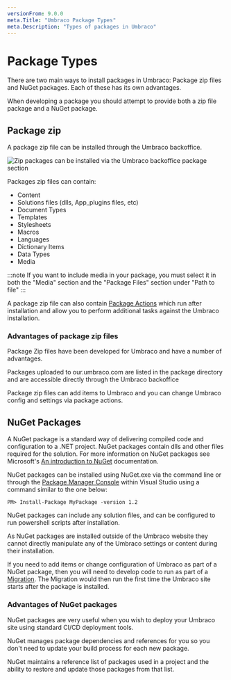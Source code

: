 ```yaml
---
versionFrom: 9.0.0
meta.Title: "Umbraco Package Types"
meta.Description: "Types of packages in Umbraco"
---
```


# Package Types

There are two main ways to install packages in Umbraco: Package zip files and NuGet packages.
Each of these has its own advantages.

When developing a package you should attempt to provide both a zip file package and a NuGet package.

## Package zip

A package zip file can be installed through the Umbraco backoffice.

![Zip packages can be installed via the Umbraco backoffice package section](images/backoffice-package-section.png)

Packages zip files can contain:

* Content
* Solutions files (dlls, App_plugins files, etc)
* Document Types
* Templates
* Stylesheets
* Macros
* Languages
* Dictionary Items
* Data Types
* Media

:::note
If you want to include media in your package, you must select it in both the "Media" section and the "Package Files" section under "Path to file"
:::

A package zip file can also contain [Package Actions](Package-Actions/index.md) which run after installation and allow you to perform additional tasks against the Umbraco installation.

### Advantages of package zip files

Package Zip files have been developed for Umbraco and have a number of advantages.

Packages uploaded to our.umbraco.com are listed in the package directory and are accessible directly through the Umbraco backoffice

Package zip files can add items to Umbraco and you can change Umbraco config and settings via package actions.

## NuGet Packages

A NuGet package is a standard way of delivering compiled code and configuration to a .NET project. NuGet packages contain dlls and other files required for the solution. For more information on NuGet packages see Microsoft's [An introduction to NuGet](https://docs.microsoft.com/en-us/nuget/what-is-nuget) documentation.

NuGet packages can be installed using NuGet.exe via the command line or through the [Package Manager Console](https://docs.microsoft.com/en-us/nuget/consume-packages/install-use-packages-powershell) within Visual Studio using a command similar to the one below:

```none
PM> Install-Package MyPackage -version 1.2
```

NuGet packages can include any solution files, and can be configured to run powershell scripts after installation.

As NuGet packages are installed outside of the Umbraco website they cannot directly manipulate any of the Umbraco settings or content during their installation.

If you need to add items or change configuration of Umbraco as part of a NuGet package, then you will need to develop code to run as part of a [Migration](../Database/index.md). The Migration would then run the first time the Umbraco site starts after the package is installed.

### Advantages of NuGet packages

NuGet packages are very useful when you wish to deploy your Umbraco site using standard CI/CD deployment tools.

NuGet manages package dependencies and references for you so you don't need to update your build process for each new package.

NuGet maintains a reference list of packages used in a project and the ability to restore and update those packages from that list.
